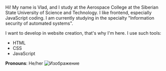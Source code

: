 Hi! My name is Vlad, and I study at the Aerospace College at the Siberian State University of Science and Technology. I like frontend, especially JavaScript coding. I am currently studying in the specialty "Information security of automated systems".

I want to develop in website creation, that's why I'm here. I use such tools:
- HTML
- CSS
- JavaScript

**Pronouns**: He/her
![Изображение]([https://upload.wikimedia.org/wikipedia/commons/thumb/4/48/Markdown-mark.svg/1920px-Markdown-mark.svg.png](https://avatars.dzeninfra.ru/get-zen_doc/1879615/pub_64febfeb2cd63233b875f8e9_64fec3c2b0453c4684c19bc7/orig) "Coding")
